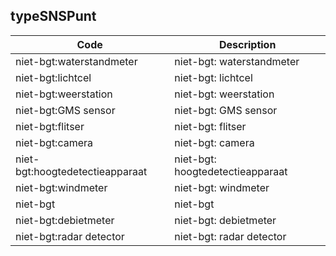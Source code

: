 ## typeSNSPunt				
				
|	Code	|	Description	|
|	---	|	---	|
|	niet-bgt:waterstandmeter	|	niet-bgt: waterstandmeter	|
|	niet-bgt:lichtcel	|	niet-bgt: lichtcel	|
|	niet-bgt:weerstation	|	niet-bgt: weerstation	|
|	niet-bgt:GMS sensor	|	niet-bgt: GMS sensor	|
|	niet-bgt:flitser	|	niet-bgt: flitser	|
|	niet-bgt:camera	|	niet-bgt: camera	|
|	niet-bgt:hoogtedetectieapparaat	|	niet-bgt: hoogtedetectieapparaat	|
|	niet-bgt:windmeter	|	niet-bgt: windmeter	|
|	niet-bgt	|	niet-bgt	|
|	niet-bgt:debietmeter	|	niet-bgt: debietmeter	|
|	niet-bgt:radar detector	|	niet-bgt: radar detector	|
